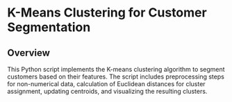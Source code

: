 # K-Means Clustering for Customer Segmentation

## Overview

This Python script implements the K-means clustering algorithm to segment customers based on their features. The script includes preprocessing steps for non-numerical data, calculation of Euclidean distances for cluster assignment, updating centroids, and visualizing the resulting clusters.